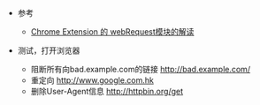 

- 参考
    - [Chrome Extension 的 webRequest模块的解读](https://www.cnblogs.com/devcjq/articles/4232029.html)

- 测试，打开浏览器
    - 阻断所有向bad.example.com的链接 http://bad.example.com/
    -  重定向 http://www.google.com.hk
    - 删除User-Agent信息 http://httpbin.org/get